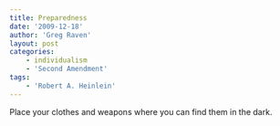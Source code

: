 ```yaml
---
title: Preparedness
date: '2009-12-18'
author: 'Greg Raven'
layout: post
categories:
    - individualism
    - 'Second Amendment'
tags:
    - 'Robert A. Heinlein'
---
```


Place your clothes and weapons where you can find them in the dark.
